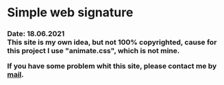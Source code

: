 # Simple web signature 

<h3>Date: 18.06.2021 </br>This site is my own idea, but not 100% copyrighted, cause for this project I use "animate.css", which is not mine.

<p>If you have some problem whit this site, please contact me by <a href="mailto:alexandr@waage.cz" target="_blank"> mail</a>.</p>
